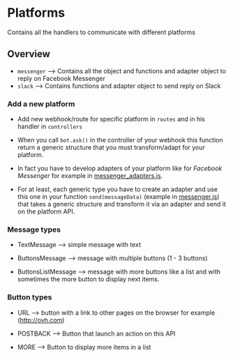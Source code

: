 # Platforms

Contains all the handlers to communicate with different platforms

## Overview

+ `messenger` --> Contains all the object and functions and adapter object to reply on Facebook Messenger
+ `slack` --> Contains functions and adapter object to send reply on Slack

### Add a new platform

+ Add new webhook/route for specific platform in `routes` and in his handler in `controllers`

+ When you call `bot.ask()` in the controller of your webhook this function return a generic structure that you must transform/adapt for your platform.

+ In fact you have to develop adapters of your platform like for *Facebook Messenger* for example in [messenger_adapters.js](messenger/messenger_adapters.js).

+ For at least, each generic type you have to create an adapter and use this one in your function `send(messageData)` (example in [messenger.js](messenger/messenger.js)) that takes a generic structure and transform it via an adapter and send it on the platform API.

### Message types

+ TextMessage -->  simple message with text

+ ButtonsMessage --> message with multiple buttons (1 - 3 buttons)

+ ButtonsListMessage --> message with more buttons like a list and with sometimes the more button to display next items.

### Button types

+ URL --> button with a link to other pages on the browser for example (http://ovh.com)

+ POSTBACK --> Button that launch an action on this API

+ MORE --> Button to display more items in a list
